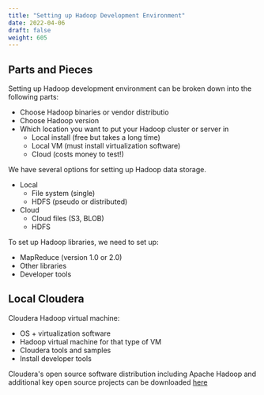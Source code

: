 ```yaml
---
title: "Setting up Hadoop Development Environment"
date: 2022-04-06
draft: false
weight: 605
---
```


## Parts and Pieces

Setting up Hadoop development environment can be broken down into the following parts:

* Choose Hadoop binaries or vendor distributio
* Choose Hadoop version
* Which location you want to put your Hadoop cluster or server in
    * Local install (free but takes a long time)
    * Local VM (must install virtualization software)
    * Cloud (costs money to test!)

We have several options for setting up Hadoop data storage.

* Local
    * File system (single)
    * HDFS (pseudo or distributed)
* Cloud
    * Cloud files (S3, BLOB)
    * HDFS

To set up Hadoop libraries, we need to set up:

* MapReduce (version 1.0 or 2.0)
* Other libraries
* Developer tools

## Local Cloudera

Cloudera Hadoop virtual machine:

* OS + virtualization software
* Hadoop virtual machine for that type of VM
* Cloudera tools and samples
* Install developer tools

Cloudera's open source software distribution including Apache Hadoop and additional key open source projects can be downloaded [here](https://www.cloudera.com/downloads/cdh.html)


